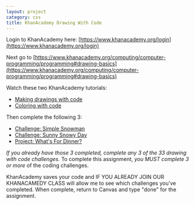 ```yaml
---
layout: project
category: css
title: KhanAcademy Drawing With Code
---
```


Login to KhanAcademy here: [https://www.khanacademy.org/login](https://www.khanacademy.org/login)

Next go to [https://www.khanacademy.org/computing/computer-programming/programming#drawing-basics](https://www.khanacademy.org/computing/computer-programming/programming#drawing-basics)

Watch these two KhanAcademy tutorials:
  - [Making drawings with code](https://www.khanacademy.org/computing/computer-programming/programming/drawing-basics/pt/making-drawings-with-code)
  - [Coloring with code](https://www.khanacademy.org/computing/computer-programming/programming/coloring/pt/coloring-with-code)

Then complete the following 3:

  - [Challenge: Simple Snowman](https://www.khanacademy.org/computing/computer-programming/programming/drawing-basics/pc/challenge-simple-snowman)
  - [Challenge: Sunny Snowy Day](https://www.khanacademy.org/computing/computer-programming/programming/drawing-basics/pc/challenge-waving-snowman)
  - [Project: What's For Dinner?](https://www.khanacademy.org/computing/computer-programming/programming/coloring/pp/project-whats-for-dinner)

*If you already have those 3 completed, complete any 3 of the 33 drawing with code challenges.* To complete this assignment, *you MUST complete 3 or more* of the coding challenges.

KhanAcademy saves your code and IF YOU ALREADY JOIN OUR KHANACAMEDY CLASS will allow me to see which challenges you've completed. When complete, return to Canvas and type "done" for the assignment.
